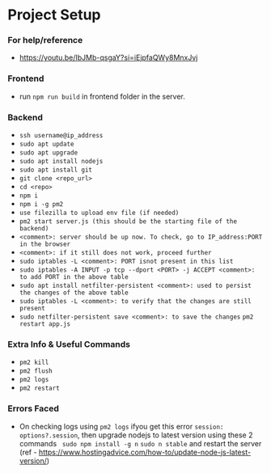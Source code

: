 # Project Setup

### For help/reference
- https://youtu.be/IbJMb-qsgaY?si=iEjpfaQWy8MnxJvj

### Frontend
- run ``npm run build`` in frontend folder in the server.

### Backend
- ``ssh username@ip_address``
- ``sudo apt update``
- ``sudo apt upgrade``
- ``sudo apt install nodejs``
- ``sudo apt install git``
- ``git clone <repo_url>``
- ``cd <repo>``
- ``npm i``
- ``npm i -g pm2``
- ``use filezilla to upload env file (if needed)``
- ``pm2 start server.js (this should be the starting file of the backend)``
- ``<comment>: server should be up now. To check, go to IP_address:PORT in the browser``
- ``<comment>: if it still does not work, proceed further``
- ``sudo iptables -L <comment>: PORT isnot present in this list``
- ``sudo iptables -A INPUT -p tcp --dport <PORT> -j ACCEPT <comment>: to add PORT in the above table``
- ``sudo apt install netfilter-persistent <comment>: used to persist the changes of the above table``
- ``sudo iptables -L <comment>: to verify that the changes are still present``
- ``sudo netfilter-persistent save <comment>: to save the changes``
``pm2 restart app.js``

### Extra Info & Useful Commands
- ``pm2 kill``
- ``pm2 flush``
- ``pm2 logs``
- ``pm2 restart``

### Errors Faced
- On checking logs using ``pm2 logs`` ifyou get this error `` session: options?.session ``, then upgrade nodejs to latest version using these 2 commands `` sudo npm install -g n`` `` sudo n stable `` and restart the server (ref - https://www.hostingadvice.com/how-to/update-node-js-latest-version/)
